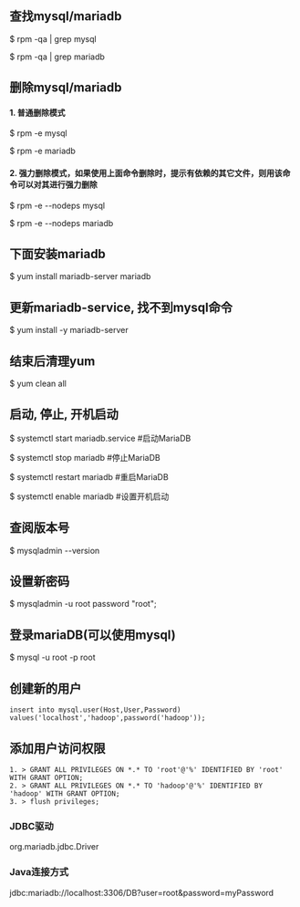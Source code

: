 ## 查找mysql/mariadb
$ rpm -qa | grep mysql

$ rpm -qa | grep mariadb

## 删除mysql/mariadb
#### 1. 普通删除模式
$ rpm -e mysql

$ rpm -e mariadb

#### 2. 强力删除模式，如果使用上面命令删除时，提示有依赖的其它文件，则用该命令可以对其进行强力删除
$ rpm -e --nodeps mysql

$ rpm -e --nodeps mariadb

## 下面安装mariadb
$ yum install mariadb-server mariadb 

## 更新mariadb-service, 找不到mysql命令
$ yum install -y mariadb-server

## 结束后清理yum
$ yum clean all

## 启动, 停止, 开机启动
$ systemctl start mariadb.service  #启动MariaDB

$ systemctl stop mariadb  #停止MariaDB

$ systemctl restart mariadb  #重启MariaDB

$ systemctl enable mariadb  #设置开机启动

## 查阅版本号
$ mysqladmin --version

## 设置新密码
$ mysqladmin -u root password "root";

## 登录mariaDB(可以使用mysql)
$ mysql -u root -p root

## 创建新的用户
```
insert into mysql.user(Host,User,Password) values('localhost','hadoop',password('hadoop'));
```

## 添加用户访问权限
```
1. > GRANT ALL PRIVILEGES ON *.* TO 'root'@'%' IDENTIFIED BY 'root' WITH GRANT OPTION;
2. > GRANT ALL PRIVILEGES ON *.* TO 'hadoop'@'%' IDENTIFIED BY 'hadoop' WITH GRANT OPTION;
3. > flush privileges;
```


### JDBC驱动
org.mariadb.jdbc.Driver

### Java连接方式
jdbc:mariadb://localhost:3306/DB?user=root&password=myPassword



